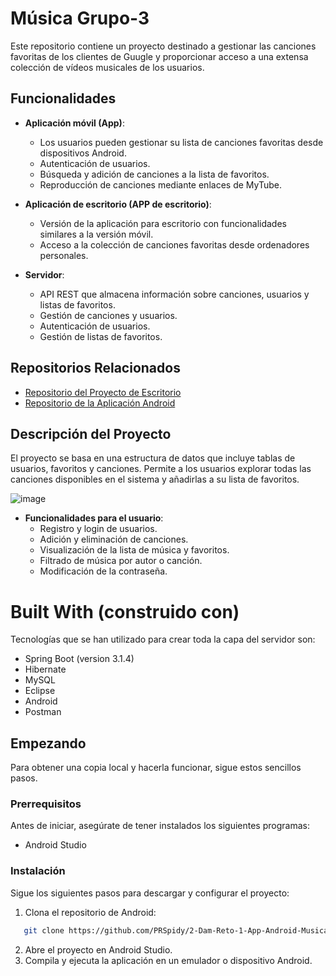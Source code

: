 # Música Grupo-3

Este repositorio contiene un proyecto destinado a gestionar las canciones favoritas de los clientes de Guugle y proporcionar acceso a una extensa colección de vídeos musicales de los usuarios.

## Funcionalidades

- **Aplicación móvil (App)**:
  - Los usuarios pueden gestionar su lista de canciones favoritas desde dispositivos Android.
  - Autenticación de usuarios.
  - Búsqueda y adición de canciones a la lista de favoritos.
  - Reproducción de canciones mediante enlaces de MyTube.

- **Aplicación de escritorio (APP de escritorio)**:
  - Versión de la aplicación para escritorio con funcionalidades similares a la versión móvil.
  - Acceso a la colección de canciones favoritas desde ordenadores personales.

- **Servidor**:
  - API REST que almacena información sobre canciones, usuarios y listas de favoritos.
  - Gestión de canciones y usuarios.
  - Autenticación de usuarios.
  - Gestión de listas de favoritos.

## Repositorios Relacionados

- [Repositorio del Proyecto de Escritorio](https://github.com/PRSpidy/2-Dam-Reto-1-Server-Musica.git)
- [Repositorio de la Aplicación Android](https://github.com/PRSpidy/2-Dam-Reto-1-App-Android-Musica.git)

## Descripción del Proyecto

El proyecto se basa en una estructura de datos que incluye tablas de usuarios, favoritos y canciones. Permite a los usuarios explorar todas las canciones disponibles en el sistema y añadirlas a su lista de favoritos.

![image](https://github.com/Ceptorshock/Reto1_Grupo3/assets/145370272/fd9693c2-1e69-4ea2-b47d-5157503f9edc)

- **Funcionalidades para el usuario**:
  - Registro y login de usuarios.
  - Adición y eliminación de canciones.
  - Visualización de la lista de música y favoritos.
  - Filtrado de música por autor o canción.
  - Modificación de la contraseña.

# Built With (construido con)

Tecnologías que se han utilizado para crear toda la capa del servidor son:
-	Spring Boot (version 3.1.4)
-	Hibernate
-	MySQL
-	Eclipse
-	Android
-	Postman

## Empezando

Para obtener una copia local y hacerla funcionar, sigue estos sencillos pasos.

### Prerrequisitos

Antes de iniciar, asegúrate de tener instalados los siguientes programas:

- Android Studio

### Instalación

Sigue los siguientes pasos para descargar y configurar el proyecto:

1. Clona el repositorio de Android:

```bash
   git clone https://github.com/PRSpidy/2-Dam-Reto-1-App-Android-Musica.git 
```
2. Abre el proyecto en Android Studio.
3. Compila y ejecuta la aplicación en un emulador o dispositivo Android.
